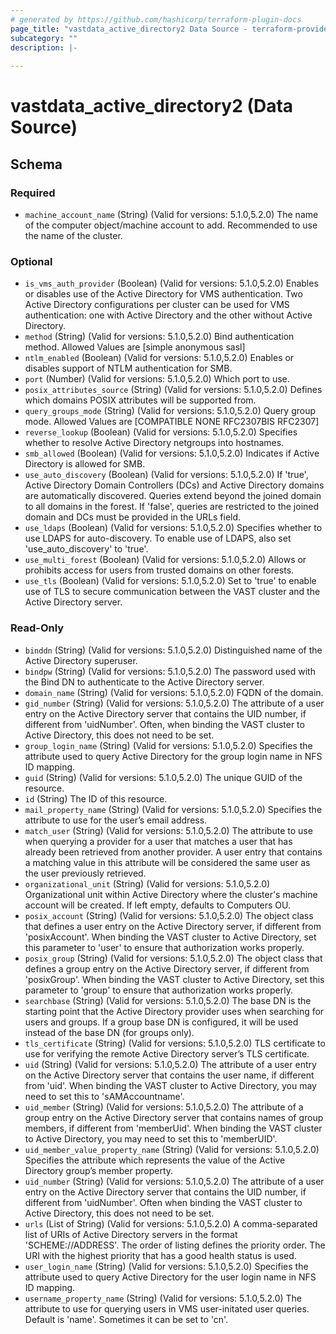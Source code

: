 ```yaml
---
# generated by https://github.com/hashicorp/terraform-plugin-docs
page_title: "vastdata_active_directory2 Data Source - terraform-provider-vastdata"
subcategory: ""
description: |-
  
---
```


# vastdata_active_directory2 (Data Source)





<!-- schema generated by tfplugindocs -->
## Schema

### Required

- `machine_account_name` (String) (Valid for versions: 5.1.0,5.2.0) The name of the computer object/machine account to add. Recommended to use the name of the cluster.

### Optional

- `is_vms_auth_provider` (Boolean) (Valid for versions: 5.1.0,5.2.0) Enables or disables use of the Active Directory for VMS authentication. Two Active Directory configurations per cluster can be used for VMS authentication: one with Active Directory and the other without Active Directory.
- `method` (String) (Valid for versions: 5.1.0,5.2.0) Bind authentication method. Allowed Values are [simple anonymous sasl]
- `ntlm_enabled` (Boolean) (Valid for versions: 5.1.0,5.2.0) Enables or disables support of NTLM authentication for SMB.
- `port` (Number) (Valid for versions: 5.1.0,5.2.0) Which port to use.
- `posix_attributes_source` (String) (Valid for versions: 5.1.0,5.2.0) Defines which domains POSIX attributes will be supported from.
- `query_groups_mode` (String) (Valid for versions: 5.1.0,5.2.0) Query group mode. Allowed Values are [COMPATIBLE NONE RFC2307BIS RFC2307]
- `reverse_lookup` (Boolean) (Valid for versions: 5.1.0,5.2.0) Specifies whether to resolve Active Directory netgroups into hostnames.
- `smb_allowed` (Boolean) (Valid for versions: 5.1.0,5.2.0) Indicates if Active Directory is allowed for SMB.
- `use_auto_discovery` (Boolean) (Valid for versions: 5.1.0,5.2.0) If 'true', Active Directory Domain Controllers (DCs) and Active Directory domains are automatically discovered. Queries extend beyond the joined domain to all domains in the forest. If 'false', queries are restricted to the joined domain and DCs must be provided in the URLs field.
- `use_ldaps` (Boolean) (Valid for versions: 5.1.0,5.2.0) Specifies whether to use LDAPS for auto-discovery. To enable use of LDAPS, also set 'use_auto_discovery' to 'true'.
- `use_multi_forest` (Boolean) (Valid for versions: 5.1.0,5.2.0) Allows or prohibits access for users from trusted domains on other forests.
- `use_tls` (Boolean) (Valid for versions: 5.1.0,5.2.0) Set to 'true' to enable use of TLS to secure communication between the VAST cluster and the Active Directory server.

### Read-Only

- `binddn` (String) (Valid for versions: 5.1.0,5.2.0) Distinguished name of the Active Directory superuser.
- `bindpw` (String) (Valid for versions: 5.1.0,5.2.0) The password used with the Bind DN to authenticate to the Active Directory server.
- `domain_name` (String) (Valid for versions: 5.1.0,5.2.0) FQDN of the domain.
- `gid_number` (String) (Valid for versions: 5.1.0,5.2.0) The attribute of a user entry on the Active Directory server that contains the UID number, if different from 'uidNumber'. Often, when binding the VAST cluster to Active Directory, this does not need to be set.
- `group_login_name` (String) (Valid for versions: 5.1.0,5.2.0) Specifies the attribute used to query Active Directory for the group login name in NFS ID mapping.
- `guid` (String) (Valid for versions: 5.1.0,5.2.0) The unique GUID of the resource.
- `id` (String) The ID of this resource.
- `mail_property_name` (String) (Valid for versions: 5.1.0,5.2.0) Specifies the attribute to use for the user’s email address.
- `match_user` (String) (Valid for versions: 5.1.0,5.2.0) The attribute to use when querying a provider for a user that matches a user that has already been retrieved from another provider. A user entry that contains a matching value in this attribute will be considered the same user as the user previously retrieved.
- `organizational_unit` (String) (Valid for versions: 5.1.0,5.2.0) Organizational unit within Active Directory where the cluster's machine account will be created. If left empty, defaults to Computers OU.
- `posix_account` (String) (Valid for versions: 5.1.0,5.2.0) The object class that defines a user entry on the Active Directory server, if different from 'posixAccount'. When binding the VAST cluster to Active Directory, set this parameter to 'user' to ensure that authorization works properly.
- `posix_group` (String) (Valid for versions: 5.1.0,5.2.0) The object class that defines a group entry on the Active Directory server, if different from 'posixGroup'. When binding the VAST cluster to Active Directory, set this parameter to 'group' to ensure that authorization works properly.
- `searchbase` (String) (Valid for versions: 5.1.0,5.2.0) The base DN is the starting point that the Active Directory provider uses when searching for users and groups. If a group base DN is configured, it will be used instead of the base DN (for groups only).
- `tls_certificate` (String) (Valid for versions: 5.1.0,5.2.0) TLS certificate to use for verifying the remote Active Directory server’s TLS certificate.
- `uid` (String) (Valid for versions: 5.1.0,5.2.0) The attribute of a user entry on the Active Directory server that contains the user name, if different from 'uid'. When binding the VAST cluster to Active Directory, you may need to set this to 'sAMAccountname'.
- `uid_member` (String) (Valid for versions: 5.1.0,5.2.0) The attribute of a group entry on the Active Directory server that contains names of group members, if different from 'memberUid'. When binding the VAST cluster to Active Directory, you may need to set this to 'memberUID'.
- `uid_member_value_property_name` (String) (Valid for versions: 5.1.0,5.2.0) Specifies the attribute which represents the value of the Active Directory group’s member property.
- `uid_number` (String) (Valid for versions: 5.1.0,5.2.0) The attribute of a user entry on the Active Directory server that contains the UID number, if different from 'uidNumber'. Often when binding the VAST cluster to Active Directory, this does not need to be set.
- `urls` (List of String) (Valid for versions: 5.1.0,5.2.0) A comma-separated list of URIs of Active Directory servers in the format 'SCHEME://ADDRESS'. The order of listing defines the priority order. The URI with the highest priority that has a good health status is used.
- `user_login_name` (String) (Valid for versions: 5.1.0,5.2.0) Specifies the attribute used to query Active Directory for the user login name in NFS ID mapping.
- `username_property_name` (String) (Valid for versions: 5.1.0,5.2.0) The attribute to use for querying users in VMS user-initated user queries. Default is 'name'. Sometimes it can be set to 'cn'.
